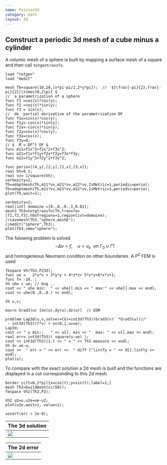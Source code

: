 ```yaml
---
name: Poisson3d
category: math
layout: 3d
---
```


## Construct a periodic 3d mesh of a cube minus a cylinder

A volumic mesh of a sphere is built by mapping a surface mesh of a square and then call $\texttt{tetgentransfo}$.
~~~freefem
load "tetgen"
load "medit"

mesh Th=square(10,20,[x*pi-pi/2,2*y*pi]);  //  $]\frac{-pi}{2},frac{-pi}{2}[\times]0,2\pi[ $
//  a parametrization of a sphere 
func f1 =cos(x)*cos(y);
func f2 =cos(x)*sin(y);
func f3 = sin(x);
//  de  partiel derivative of the parametrization DF
func f1x=sin(x)*cos(y);   
func f1y=-cos(x)*sin(y);
func f2x=-sin(x)*sin(y);
func f2y=cos(x)*cos(y);
func f3x=cos(x);
func f3y=0;
// $  M = DF^t DF $
func m11=f1x^2+f2x^2+f3x^2;
func m21=f1x*f1y+f2x*f2y+f3x*f3y;
func m22=f1y^2+f2y^2+f3y^2;

func perio=[[4,y],[2,y],[1,x],[3,x]];  
real hh=0.1;
real vv= 1/square(hh);
verbosity=2;
Th=adaptmesh(Th,m11*vv,m21*vv,m22*vv,IsMetric=1,periodic=perio);
Th=adaptmesh(Th,m11*vv,m21*vv,m22*vv,IsMetric=1,periodic=perio);
plot(Th,wait=1);

verbosity=2;
real[int] domaine =[0.,0.,0.,1,0.01];
mesh3 Th3=tetgtransfo(Th,transfo=[f1,f2,f3],nbofregions=1,regionlist=domaine);
//savemesh(Th3,"sphere.meshb");
//medit("sphere",Th3);
plot(Th3,cmm="sphere");
~~~
The folowing problem is solved
$$
-\Delta u=f,\quad u=u_e ~~on~\Gamma_0\cup\Gamma1
$$
and homogeneous Neumann conditon on other boundaries. A $P^2$ FEM is used
~~~freefem
fespace Vh(Th3,P23d);
func ue =   2*x*x + 3*y*y + 4*z*z+ 5*x*y+6*x*z+1;
func f= -18. ;
Vh uhe = ue; // bug ..
cout << " uhe min:  " << uhe[].min << " max:" << uhe[].max << endl;
cout << uhe(0.,0.,0.) << endl;

Vh u,v;

macro Grad3(u) [dx(u),dy(u),dz(u)]  // EOM

problem Lap3d(u,v,solver=CG)=int3d(Th3)(Grad3(v)' *Grad3(u))//'
 - int3d(Th3)(f*v) + on(0,1,u=ue);
Lap3d;
cout << " u min::   " << u[]. min << "  max: " << u[].max << endl;
real err= int3d(Th3)( square(u-ue) );
cout << int3d(Th3)(1.) << " = " << Th3.measure << endl;
Vh d= ue-u;
cout <<  " err = " << err <<  " diff l^\intfy = " << d[].linfty << endl;
plot(u);
~~~
To compare with the exact solution a 2d mesh is built and the functions are displayed in a cut corresponding to this 2d mesh.
~~~freefem
border cc(t=0,2*pi){x=cos(t);y=sin(t);label=1;}
mesh Th2=buildmesh(cc(50));
fespace Vh2(Th2,P2);

Vh2 u2=u,u2e=ue-u2;
plot(u2e,wait=1, value=1);

assert(err < 1e-9);
~~~

| The 3d solution |
|-----------------|
|![][_solution]   |

| The 2d error |
|--------------|
|![][_error]   |

[_solution]: https://raw.githubusercontent.com/FreeFem/FreeFem-markdown-figures/main/examples/3d/Poisson3d/solution.png

[_error]: https://raw.githubusercontent.com/FreeFem/FreeFem-markdown-figures/main/examples/3d/Poisson3d/error.png
